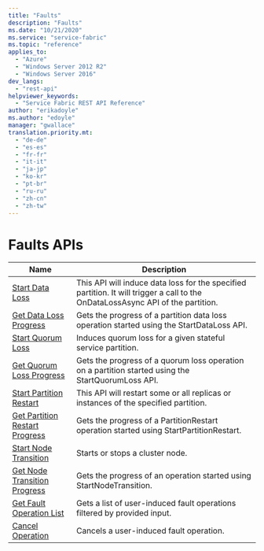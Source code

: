 ```yaml
---
title: "Faults"
description: "Faults"
ms.date: "10/21/2020"
ms.service: "service-fabric"
ms.topic: "reference"
applies_to: 
  - "Azure"
  - "Windows Server 2012 R2"
  - "Windows Server 2016"
dev_langs: 
  - "rest-api"
helpviewer_keywords: 
  - "Service Fabric REST API Reference"
author: "erikadoyle"
ms.author: "edoyle"
manager: "gwallace"
translation.priority.mt: 
  - "de-de"
  - "es-es"
  - "fr-fr"
  - "it-it"
  - "ja-jp"
  - "ko-kr"
  - "pt-br"
  - "ru-ru"
  - "zh-cn"
  - "zh-tw"
---
```

# Faults APIs

| Name | Description |
| --- | --- |
| [Start Data Loss](sfclient-v80-api-startdataloss.md) | This API will induce data loss for the specified partition. It will trigger a call to the OnDataLossAsync API of the partition.<br/> |
| [Get Data Loss Progress](sfclient-v80-api-getdatalossprogress.md) | Gets the progress of a partition data loss operation started using the StartDataLoss API.<br/> |
| [Start Quorum Loss](sfclient-v80-api-startquorumloss.md) | Induces quorum loss for a given stateful service partition.<br/> |
| [Get Quorum Loss Progress](sfclient-v80-api-getquorumlossprogress.md) | Gets the progress of a quorum loss operation on a partition started using the StartQuorumLoss API.<br/> |
| [Start Partition Restart](sfclient-v80-api-startpartitionrestart.md) | This API will restart some or all replicas or instances of the specified partition.<br/> |
| [Get Partition Restart Progress](sfclient-v80-api-getpartitionrestartprogress.md) | Gets the progress of a PartitionRestart operation started using StartPartitionRestart.<br/> |
| [Start Node Transition](sfclient-v80-api-startnodetransition.md) | Starts or stops a cluster node.<br/> |
| [Get Node Transition Progress](sfclient-v80-api-getnodetransitionprogress.md) | Gets the progress of an operation started using StartNodeTransition.<br/> |
| [Get Fault Operation List](sfclient-v80-api-getfaultoperationlist.md) | Gets a list of user-induced fault operations filtered by provided input.<br/> |
| [Cancel Operation](sfclient-v80-api-canceloperation.md) | Cancels a user-induced fault operation.<br/> |

